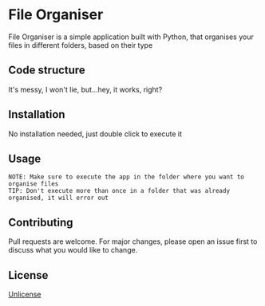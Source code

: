 # File Organiser

File Organiser is a simple application built with Python, that organises your files in different folders, based on their type

## Code structure

It's messy, I won't lie, but...hey, it works, right?

## Installation

No installation needed, just double click to execute it

## Usage

```
NOTE: Make sure to execute the app in the folder where you want to organise files
TIP: Don't execute more than once in a folder that was already organised, it will error out
```

## Contributing
Pull requests are welcome. For major changes, please open an issue first to discuss what you would like to change.


## License
[Unlicense](https://unlicense.org/)
